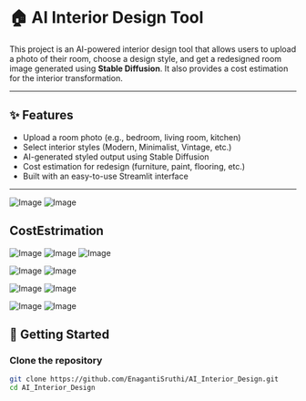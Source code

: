 # 🏠 AI Interior Design Tool

This project is an AI-powered interior design tool that allows users to upload a photo of their room, choose a design style, and get a redesigned room image generated using **Stable Diffusion**. It also provides a cost estimation for the interior transformation.

---

## ✨ Features

- Upload a room photo (e.g., bedroom, living room, kitchen)
- Select interior styles (Modern, Minimalist, Vintage, etc.)
- AI-generated styled output using Stable Diffusion
- Cost estimation for redesign (furniture, paint, flooring, etc.)
- Built with an easy-to-use Streamlit interface

---

![Image](https://github.com/user-attachments/assets/20fad8c2-6ba6-4b54-809e-55c4775bc546)
![Image](https://github.com/user-attachments/assets/778678e7-35cd-4111-a801-75ef617a1954)
## CostEstrimation
![Image](https://github.com/user-attachments/assets/f1195ad5-48a2-4bc5-b34c-b0959f2fd046)
![Image](https://github.com/user-attachments/assets/2bed559f-bb92-49fe-8555-44ba1638081b)
![Image](https://github.com/user-attachments/assets/7f661d97-2252-408d-b08e-cce5ab5facb0)

![Image](https://github.com/user-attachments/assets/baca25d4-5629-47e0-9172-5a956342f56b)
![Image](https://github.com/user-attachments/assets/72582fdd-3731-4755-b15b-43acb49027b9)

![Image](https://github.com/user-attachments/assets/66eb0d3d-5188-4888-bd57-1d0d77d19757)
![Image](https://github.com/user-attachments/assets/4d070140-1a24-4cec-8076-0f80cbe06c33)

![Image](https://github.com/user-attachments/assets/c20472d4-cb97-4d03-8645-fb9f96eeefe4)
![Image](https://github.com/user-attachments/assets/d4101735-e87d-4783-b195-65039e740d14)


## 🚀 Getting Started

### Clone the repository

```bash
git clone https://github.com/EnagantiSruthi/AI_Interior_Design.git
cd AI_Interior_Design
